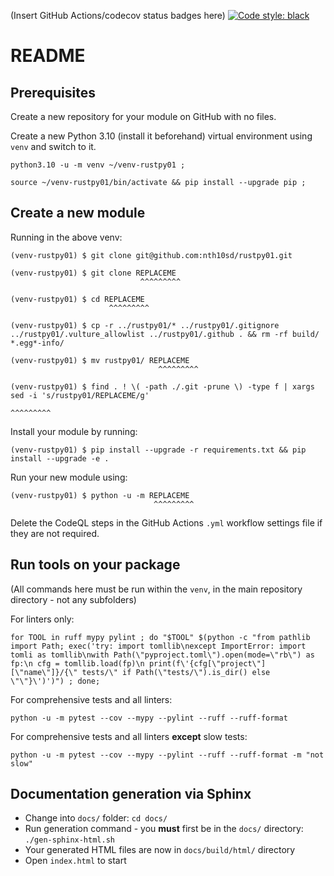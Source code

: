 (Insert GitHub Actions/codecov status badges here)
[![Code style: black](https://img.shields.io/badge/code%20style-black-000000.svg)](https://github.com/psf/black)

# README

## Prerequisites
Create a new repository for your module on GitHub with no files.

Create a new Python 3.10 (install it beforehand) virtual environment using `venv` and switch to it.

```
python3.10 -u -m venv ~/venv-rustpy01 ;
```

```
source ~/venv-rustpy01/bin/activate && pip install --upgrade pip ;
```

## Create a new module

Running in the above venv:

```
(venv-rustpy01) $ git clone git@github.com:nth10sd/rustpy01.git

(venv-rustpy01) $ git clone REPLACEME
                             ^^^^^^^^^

(venv-rustpy01) $ cd REPLACEME
                      ^^^^^^^^^

(venv-rustpy01) $ cp -r ../rustpy01/* ../rustpy01/.gitignore ../rustpy01/.vulture_allowlist ../rustpy01/.github . && rm -rf build/ *.egg*-info/

(venv-rustpy01) $ mv rustpy01/ REPLACEME
                                 ^^^^^^^^^

(venv-rustpy01) $ find . ! \( -path ./.git -prune \) -type f | xargs sed -i 's/rustpy01/REPLACEME/g'
                                                                                          ^^^^^^^^^
```

Install your module by running:

```
(venv-rustpy01) $ pip install --upgrade -r requirements.txt && pip install --upgrade -e .
```

Run your new module using:

```
(venv-rustpy01) $ python -u -m REPLACEME
                                ^^^^^^^^^
```

Delete the CodeQL steps in the GitHub Actions `.yml` workflow settings file if they are not required.

## Run tools on your package

(All commands here must be run within the `venv`, in the main repository directory - not any subfolders)

For linters only:
```
for TOOL in ruff mypy pylint ; do "$TOOL" $(python -c "from pathlib import Path; exec('try: import tomllib\nexcept ImportError: import tomli as tomllib\nwith Path(\"pyproject.toml\").open(mode=\"rb\") as fp:\n cfg = tomllib.load(fp)\n print(f\'{cfg[\"project\"][\"name\"]}/{\" tests/\" if Path(\"tests/\").is_dir() else \"\"}\')')") ; done;
```

For comprehensive tests and all linters:
```
python -u -m pytest --cov --mypy --pylint --ruff --ruff-format
```

For comprehensive tests and all linters **except** slow tests:
```
python -u -m pytest --cov --mypy --pylint --ruff --ruff-format -m "not slow"
```

## Documentation generation via Sphinx

* Change into `docs/` folder: `cd docs/`
* Run generation command - you **must** first be in the `docs/` directory: `./gen-sphinx-html.sh`
* Your generated HTML files are now in `docs/build/html/` directory
* Open `index.html` to start
